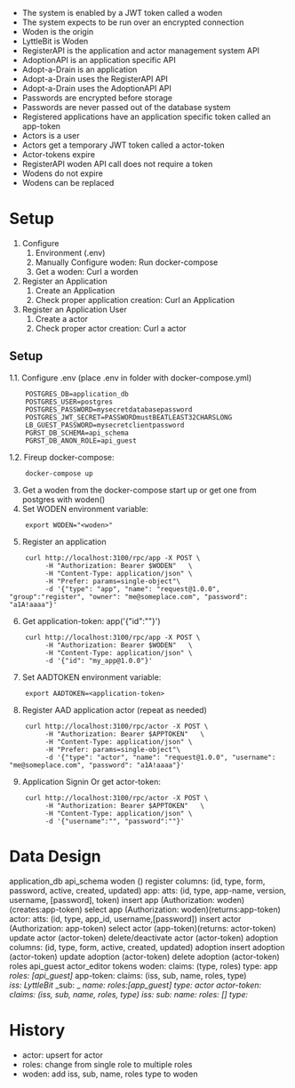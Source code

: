 
* The system is enabled by a JWT token called a woden
* The system expects to be run over an encrypted connection
* Woden is the origin
* LyttleBit is Woden
* RegisterAPI is the application and actor management system API
* AdoptionAPI is an application specific API
* Adopt-a-Drain is an application
* Adopt-a-Drain uses the RegisterAPI API
* Adopt-a-Drain uses the AdoptionAPI API
* Passwords are encrypted before storage
* Passwords are never passed out of the database system
* Registered applications have an application specific token called an app-token
* Actors is a user
* Actors get a temporary JWT token called a actor-token
* Actor-tokens expire
* RegisterAPI woden API call does not require a token
* Wodens do not expire
* Wodens can be replaced


# Setup
1. Configure
   1. Environment (.env)
   2. Manually Configure woden: Run docker-compose
   3. Get a woden: Curl a worden
2. Register an Application
   1. Create an Application
   2. Check proper application creation: Curl an Application  
3. Register an Application User
   1. Create a actor
   2. Check proper actor creation: Curl a actor


## Setup
  1.1. Configure .env (place .env in folder with docker-compose.yml)
  ```
      POSTGRES_DB=application_db
      POSTGRES_USER=postgres
      POSTGRES_PASSWORD=mysecretdatabasepassword
      POSTGRES_JWT_SECRET=PASSWORDmustBEATLEAST32CHARSLONG
      LB_GUEST_PASSWORD=mysecretclientpassword
      PGRST_DB_SCHEMA=api_schema
      PGRST_DB_ANON_ROLE=api_guest
  ```

  1.2. Fireup docker-compose:
  ```
      docker-compose up
  ```

  3. Get a woden from the docker-compose start up or get one from postgres with woden()
  4. Set WODEN environment variable:
  ```
      export WODEN="<woden>"
  ```
  5. Register an application
  ```
      curl http://localhost:3100/rpc/app -X POST \
           -H "Authorization: Bearer $WODEN"   \
           -H "Content-Type: application/json" \
           -H "Prefer: params=single-object"\
           -d '{"type": "app", "name": "request@1.0.0", "group":"register", "owner": "me@someplace.com", "password": "a1A!aaaa"}'
  ```
  6. Get application-token: app('{"id":""}')
  ```
      curl http://localhost:3100/rpc/app -X POST \
           -H "Authorization: Bearer $WODEN"   \
           -H "Content-Type: application/json" \
           -d '{"id": "my_app@1.0.0"}'
  ```
  7. Set AADTOKEN environment variable:
  ```
      export AADTOKEN=<application-token>
  ```
  8. Register AAD application actor (repeat as needed)
  ```
      curl http://localhost:3100/rpc/actor -X POST \
           -H "Authorization: Bearer $APPTOKEN"   \
           -H "Content-Type: application/json" \
           -H "Prefer: params=single-object"\
           -d '{"type": "actor", "name": "request@1.0.0", "username": "me@someplace.com", "password": "a1A!aaaa"}'

  ```
  9. Application Signin Or get actor-token:
  ```
      curl http://localhost:3100/rpc/actor -X POST \
           -H "Authorization: Bearer $APPTOKEN"   \
           -H "Content-Type: application/json" \
           -d '{"username":"", "password":""}'
  ```

# Data Design  

application_db
    api_schema
        woden ()
        register columns: (id, type, form, password, active, created, updated)
            app: atts: (id, type, app-name, version, username, [password], token)
              insert app (Authorization: woden)(creates:app-token)
              select app (Authorization: woden)(returns:app-token)
            actor: atts: (id, type, app_id, username,[password])
              insert actor (Authorization: app-token)
              select actor (app-token)(returns: actor-token)
              update actor (actor-token)
              delete/deactivate actor (actor-token)
        adoption columns: (id, type, form, active, created, updated)
            adoption
              insert adoption (actor-token)
              update adoption (actor-token)
              delete adoption (actor-token)
roles
    api_guest
    actor_editor
tokens
      woden: claims: (type, roles)
        type: app
        _roles: [api_guest]_
      app-token: claims: (iss, sub, name, roles, type)  
        _iss: LyttleBit_
        _sub: _
        _name: <application-name>_
        _roles:[app_guest]_
        _type: actor_
      _actor-token: claims: (iss, sub, name, roles, type)_
        _iss:_
        _sub:_
        _name: <username>_
        _roles: []_
        _type:_

# History
* actor: upsert for actor
* roles: change from single role to multiple roles   
* woden: add iss, sub, name, roles type to woden    
